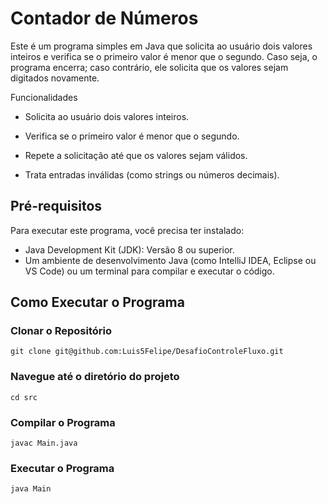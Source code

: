 # Contador de Números

Este é um programa simples em Java que solicita ao usuário dois valores inteiros e verifica se o primeiro valor é menor que o segundo. 
Caso seja, o programa encerra; caso contrário, ele solicita que os valores sejam digitados novamente.

Funcionalidades

- Solicita ao usuário dois valores inteiros.

- Verifica se o primeiro valor é menor que o segundo.

- Repete a solicitação até que os valores sejam válidos.

- Trata entradas inválidas (como strings ou números decimais).

## Pré-requisitos

Para executar este programa, você precisa ter instalado:

- Java Development Kit (JDK): Versão 8 ou superior.
- Um ambiente de desenvolvimento Java (como IntelliJ IDEA, Eclipse ou VS Code) 
ou um terminal para compilar e executar o código.

## Como Executar o Programa

### Clonar o Repositório

```
git clone git@github.com:Luis5Felipe/DesafioControleFluxo.git
```

### Navegue até o diretório do projeto

```
cd src
```

### Compilar o Programa

```
javac Main.java
```

### Executar o Programa

```
java Main
```

